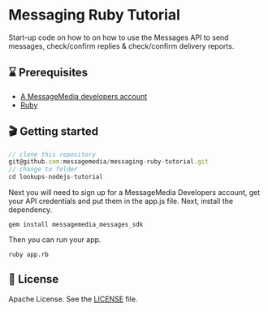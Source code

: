 # Messaging Ruby Tutorial
Start-up code on how to on how to use the Messages API to send messages, check/confirm replies & check/confirm delivery reports.

## ⌛️ Prerequisites
* [A MessageMedia developers account](https://developers.messagemedia.com/register)
* [Ruby](https://www.ruby-lang.org/en/downloads/)

## 🎬 Getting started

```javascript
// clone this repository
git@github.com:messagemedia/messaging-ruby-tutorial.git
// change to folder
cd lookups-nodejs-tutorial
```

Next you will need to sign up for a MessageMedia Developers account, get your API credentials and put them in the app.js file. Next, install the dependency.
```
gem install messagemedia_messages_sdk
```

Then you can run your app.
```
ruby app.rb
```

## 📃 License
Apache License. See the [LICENSE](LICENSE) file.
